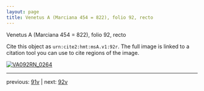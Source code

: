 ```yaml
---
layout: page
title: Venetus A (Marciana 454 = 822), folio 92, recto
---
```


Venetus A (Marciana 454 = 822), folio 92, recto

Cite this object as `urn:cite2:hmt:msA.v1:92r`.  The full image is linked to a citation tool you can use to cite regions of the image.

[![VA092RN_0264](http://www.homermultitext.org/iipsrv?IIIF=/project/homer/pyramidal/deepzoom/hmt/vaimg/2017a/VA092RN_0264.tif/full/800,/0/default.jpg)](http://www.homermultitext.org/ict2/?urn=urn:cite2:hmt:vaimg.2017a:VA092RN_0264) 

---

previous:  [91v](../91v/) | next: [92v](../92v/)